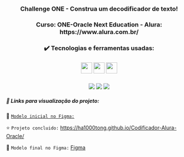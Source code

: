   <h3 align="center"> Challenge ONE - Construa um decodificador de texto! </h3>

  <h3 align="center">Curso: ONE-Oracle Next Education - Alura: https://www.alura.com.br/ </h3>
 
 
  <h3 align="center">✔️ Tecnologias e ferramentas usadas: </h3>
  
<h3 align="center"> <img src="https://user-images.githubusercontent.com/111543645/217710038-95ae8769-4eb4-4e57-80b0-f2e049ba5e49.png" width="30" height="30"/> <img src="https://user-images.githubusercontent.com/111543645/217708557-008f7034-d929-4436-98b6-c6aa8c0d346d.png" width="30" height="30"/> <img src="https://user-images.githubusercontent.com/111543645/217708445-49e790f6-fe23-4020-a6fb-d47027a87c45.png" width="30" height="30"/></h3>
<h3 align="center"> <img src="https://img.shields.io/badge/-Figma-05122A?style=flat&logo=figma&logoColor=007ACC"/> <img src="https://img.shields.io/badge/-Visual%20Studio%20Code-05122A?style=flat&logo=visual-studio-code&logoColor=007ACC"/> <img src="https://img.shields.io/badge/-Trello-05122A?style=flat&logo=trello&logoColor=007ACC"/></h3>


##### :hammer: Links para visualização do projeto:
:dart: [`Modelo inicial no Figma:`](https://www.figma.com/file/tvFEYhVfZTjdJ5P24RGV21/Alura-Challenge---Desafio-1---L%C3%B3gica?node-id=16%3A802)

:star: `Projeto concluido:` https://ha1000tong.github.io/Codificador-Alura-Oracle/

:pushpin: `Modelo final no Figma:` [Figma](https://www.figma.com/file/RYONldMtUCyxGElXcLC4yp/NavBarResponsivo?t=xLNQ9mDn5Bsw8HQi-6)
